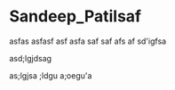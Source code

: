 # Sandeep_Patilsaf
asfas
asfasf
asf
asfa
saf
saf
afs
af
sd'igfsa

asd;lgjdsag

as;lgjsa ;ldgu
a;oegu'a
